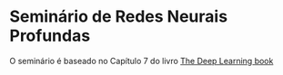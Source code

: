 # Seminário de Redes Neurais Profundas
O seminário é baseado no Capítulo 7 do livro [The Deep Learning book](https://www.deeplearningbook.org/)
